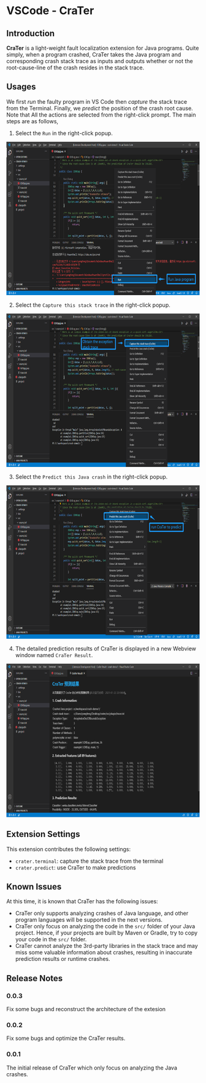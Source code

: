 # VSCode - CraTer

## Introduction

**CraTer** is a light-weight fault localization extension for Java programs. 
Quite simply, when a program crashed, CraTer takes the Java program and corresponding crash stack trace as inputs and outputs whether or not the root-cause-line of the crash resides in the stack trace.

## Usages

We first _run_ the faulty program in VS Code then _capture_ the stack trace from the Terminal. 
Finally, we _predict_ the position of the crash root cause. 
Note that All the actions are selected from the right-click prompt.
The main steps are as follows,

1. Select the `Run` in the right-click popup.

<img src="images/run.png" alt="run the program" width="700" height="400"/>

2. Select the `Capture this stack trace` in the right-click popup.

<img src="images/capture.png" alt="run the program" width="700" height="400"/>

3. Select the `Predict this Java crash` in the right-click popup.

<img src="images/predict.png" alt="run the program" width="700" height="400"/>

4. The detailed prediction results of CraTer is displayed in a new Webview window named `CraTer Result`.

<img src="images/result.png" alt="run the program" width="700" height="400"/>

## Extension Settings

This extension contributes the following settings:

* `crater.terminal`: capture the stack trace from the terminal
* `crater.predict`: use CraTer to make predictions

## Known Issues

At this time, it is known that CraTer has the following issues:

- CraTer only supports analyzing crashes of Java language, and other program languages will be supported in the next versions.
- CraTer only focus on analyzing the code in the `src/` folder of your Java project. Hence, if your projects are built by Maven or Gradle, try to copy your code in the `src/` folder.
- CraTer cannot analyze the 3rd-party libraries in the stack trace and may miss some valuable information about crashes, resulting in inaccurate prediction results or runtime crashes.

## Release Notes

### 0.0.3

Fix some bugs and reconstruct the architecture of the extesion

### 0.0.2

Fix some bugs and optimize the CraTer results.

### 0.0.1

The initial release of CraTer which only focus on analyzing the Java crashes.
